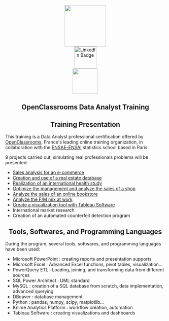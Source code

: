 <div id="header" align="center">
  <img src="https://miro.medium.com/max/1400/1*a-HMfeg5w-W02Nrw21iPtg.gif" width="130"/>
</div>

<div id="badges" align="center">
  <a href="https://www.linkedin.com/in/kamel-badar-4649b3195/">
    <img src="https://img.shields.io/badge/LinkedIn-blue?style=for-the-badge&logo=linkedin&logoColor=white" alt="LinkedIn Badge" width="70"/>
  </a>
</div>

<div id="badges" align="center">
  <img src="https://komarev.com/ghpvc/?username=kamchigo&style=flat-square&color=blue" alt="" width="80"/>
</div>

<h2 align="center">
  OpenClassrooms Data Analyst Training
  </h2>

<h2 align="center">
 Training Presentation
  </h2>

This training is a Data Analyst professional certification offered by [OpenClassrooms](https://openclassrooms.com/fr/), France's leading online training organization, in collaboration with the [ENSAE-ENSAI](https://www.lecepe.fr/) statistics school based in Paris. 

9 projects carried out, simulating real professionals problems will be presented:
- [Sales analysis for an e-commerce](https://github.com/Kamchigo/OpenClassrooms/tree/main/Project%201%20:%20Sales%20analysis%20for%20an%20e-commerce)
- [Creation and use of a real estate database](https://github.com/Kamchigo/OpenClassrooms/tree/main/Project%202%20:%20Creation%20and%20use%20of%20a%20real%20estate%20database)
- [Realization of an international health study](https://github.com/Kamchigo/OpenClassrooms/tree/main/Project%203:%20Realization%20of%20an%20international%20health%20study)
- [Optimize the management and analyze the sales of a shop](https://github.com/Kamchigo/OpenClassrooms/tree/main/Project%204%20:%20Optimize%20the%20management%20and%20analyze%20the%20sales%20of%20a%20shop)
- [Analyze the sales of an online bookstore](https://github.com/Kamchigo/OpenClassrooms/tree/main/Project%205%20:%20Analyze%20the%20sales%20of%20a%20bookstore)
- [Analyze the F/M mix at work](https://github.com/Kamchigo/OpenClassrooms/tree/main/Project%206%20:%20Analyze%20the%20female%20male%20mix%20at%20work)
- [Create a visualization tool with Tableau Software](https://github.com/Kamchigo/OpenClassrooms/tree/main/Project%207%20:%20Create%20a%20visualization%20tool%20with%20Tableau%20Software)
- International market research
- Creation of an automated counterfeit detection program

<h2 align="center">
 Tools, Softwares, and Programming Languages
  </h2>
  
  During the program, several tools, softwares, and programming languages have been used: 
  - Microsoft PowerPoint : creating reports and presentation supports
  - Microsoft Excel : Advanced Excel functions, pivot tables, visualization...
  - PowerQuery ETL : Loading, joining, and transforming data from different sources
  - SQL Power Architect : UML standard
  - MySQL : creation of a SQL database from scratch, data implementation, advanced querying 
  - DBeaver : database management
  - Python : pandas, numpy, scipy, matplotlib...
  - Knime Analytics Platform : workflow creation, automation
  - Tableau Software : creating visualizations and dashboards 
  
  
  
